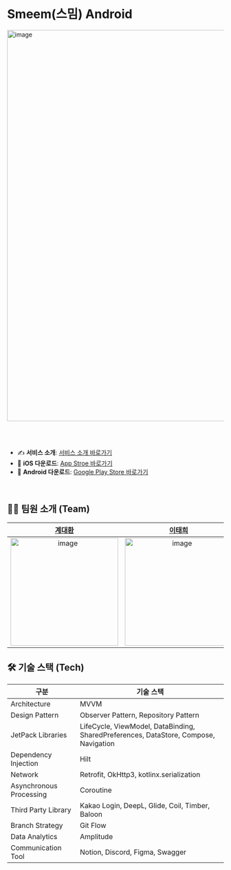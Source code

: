 # Smeem(스밈) Android 

<img width="908" alt="image" src="https://github.com/Team-Smeme/Smeme-server-renewal/assets/55437339/d375dc1c-abb0-4e2e-a6e5-aad074913114">

<br/><br/>

- ✍️ **서비스 소개**: [서비스 소개 바로가기](https://linktr.ee/smeem)
- 📱 **iOS 다운로드**: [App Stroe 바로가기](https://apps.apple.com/kr/app/smeem-%EC%8A%A4%EB%B0%88-%EC%98%81%EC%9E%91-%EC%98%81%EC%96%B4%EC%9D%BC%EA%B8%B0-%EC%98%81%EC%96%B4%EB%85%B8%ED%8A%B8/id6450711685)
- 📱 **Android 다운로드**: [Google Play Store 바로가기](https://play.google.com/store/apps/details?id=com.sopt.smeem)

<br/>

## 🧑‍💻 팀원 소개 (Team)

| [계대환](https://github.com/daehwan2da) | [이태희](https://github.com/taeheeL) | [배수민](https://github.com/wateralsie) |
|:---:|:---:|:---:|
|<img width="250" alt="image" src="https://avatars.githubusercontent.com/u/88091704?v=4" />|<img width="250" alt="image" src="https://avatars.githubusercontent.com/u/98825364?v=4" />|<img width="250" alt="image" src="https://avatars.githubusercontent.com/u/74162198?v=4" />|


## 🛠 기술 스택 (Tech)

| 구분                    | 기술 스택                                                                            |
| ----------------------- | ------------------------------------------------------------------------------------ |
| Architecture            | MVVM                                                                                 |
| Design Pattern          | Observer Pattern, Repository Pattern                                                 |
| JetPack Libraries       | LifeCycle, ViewModel, DataBinding, SharedPreferences, DataStore, Compose, Navigation |
| Dependency Injection    | Hilt                                                                                 |
| Network                 | Retrofit, OkHttp3, kotlinx.serialization                                             |
| Asynchronous Processing | Coroutine                                                                            |
| Third Party Library     | Kakao Login, DeepL, Glide, Coil, Timber, Baloon                                      |
| Branch Strategy         | Git Flow                                                                             |
| Data Analytics          | Amplitude                                                                            |
| Communication Tool      | Notion, Discord, Figma, Swagger                                                      |
